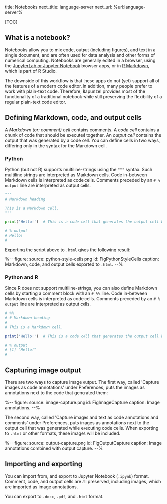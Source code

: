 title: Notebooks
next_title: language-server
next_url: %url:language-server%


[TOC]


## What is a notebook?

Notebooks allow you to mix code, output (including figures), and text in a single document, and are often used for data analysis and other forms of numerical computing. Notebooks are generally edited in a browser, using the [JupyterLab or Jupyter Notebook](http://jupyterlab.io/) browser apps, or in [R Markdown](https://rmarkdown.rstudio.com/), which is part of R Studio.

The downside of this workflow is that these apps do not (yet) support all of the features of a modern code editor. In addition, many people prefer to work with plain-text code. Therefore, Rapunzel provides most of the functionality of a traditional notebook while still preserving the flexibility of a regular plain-text code editor.


## Defining Markdown, code, and output cells

A *Markdown (or: comment) cell* contains comments. A *code cell* contains a chunk of code that should be executed together. An *output cell* contains the output that was generated by a code cell. You can define cells in two ways, differing only in the syntax for the Markdown cell.


### Python

Python (but not R) supports multiline-strings using the `"""` syntax. Such multiline strings are interpreted as Markdown cells. Code in-between Markdown cells is interpreted as code cells. Comments preceded by an `# % output` line are interpreted as output cells.


```python
"""
# Markdown heading

This is a Markdown cell.
"""

print('Hello!')  # This is a code cell that generates the output cell below

# % output
# Hello!
# 
```

Exporting the script above to `.html` gives the following result:

%--
figure:
  source: python-style-cells.png
  id: FigPythonStyleCells
  caption: Markdown, code, and output cells exported to `.html`.
--%
  

### Python and R

Since R does not support multiline-strings, you can also define Markdown cells by starting a comment block with an `# %%` line. Code in-between Markdown cells is interpreted as code cells. Comments preceded by an `# % output` line are interpreted as output cells.

```R
# %%
# # Markdown heading
#
# This is a Markdown cell.

print('Hello!')  # This is a code cell that generates the output cell below

# % output
# [1] "Hello!"
# 
```


## Capturing image output

There are two ways to capture image output. The first way, called 'Capture images as code annotations' under Preferences, puts the images as annotations next to the code that generated them:

%--
figure:
  source: image-capture.png
  id: FigImageCapture
  caption: Image annotations.
--%

The second way, called 'Capture images and text as code annotations and comments' under Preferences, puts images as annotations next to the output cell that was generated while executing code cells. When exporting to `.html` or other formats, these images will be included.

%--
figure:
  source: output-capture.png
  id: FigOutputCapture
  caption: Image annotations combined with output capture.
--%


## Importing and exporting

You can import from, and export to Jupyter Notebook (`.ipynb`) format. Comment, code, and output cells are all preserved, including images, which are imported as image annotations.

You can export to `.docx`, `.pdf`, and `.html` format.
